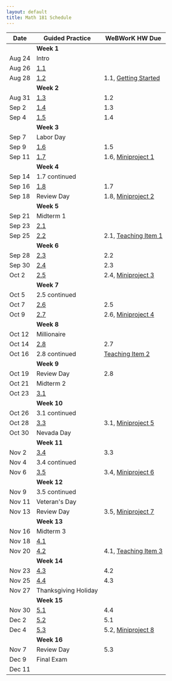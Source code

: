 ```yaml
---
layout: default
title: Math 181 Schedule
---
```


| Date   	| Guided Practice 	| WeBWorK HW Due 	|
|--------	|---------	|-----------------	|
| 	| **Week 1**      	| |
| Aug 24 	| Intro  |                	|
| Aug 26 	| [1.1](/NSC-Math-181/GP1.1.html)  |                	|
| Aug 28 	| [1.2](/NSC-Math-181/GP1.2.html)  | 1.1,  [Getting Started](https://student.desmos.com/?prepopulateCode=hts5)          	|
|     	|   **Week 2**      	|                 	|                	
| Aug 31 	| [1.3](/NSC-Math-181/GP1.3.html)  | 1.2            	|
| Sep 2 		| [1.4](/NSC-Math-181/GP1.4.html)  | 1.3            	|
| Sep 4 		| [1.5](/NSC-Math-181/GP1.5.html)  | 1.4            	|   
|     	|   **Week 3**      	|                 	|                	
| Sep 7 	| Labor Day  |             	|
| Sep 9 		| [1.6](/NSC-Math-181/GP1.6.html)  | 1.5            	|
| Sep 11 		| [1.7](/NSC-Math-181/GP1.7.html)  | 1.6, [Miniproject 1](/NSC-Math-181/CoreLearning/Math181Miniproject1.pdf)            	|    
|     	|   **Week 4**      	|                 	|  
| Sep 14 	| 1.7 continued  |             	|              	
| Sep 16 	| [1.8](/NSC-Math-181/GP1.8.html)  | 1.7            	|
| Sep 18 		| Review Day  | 1.8, [Miniproject 2](/NSC-Math-181/CoreLearning/Math181Miniproject2.pdf)             	| 
|     	|   **Week 5**      	|                 	|                	
| Sep 21 	| Midterm 1  |             	|
| Sep 23 		| [2.1](/NSC-Math-181/GP2.1.html)  |             	|
| Sep 25 		| [2.2](/NSC-Math-181/GP2.2.html)  | 2.1, [Teaching Item 1](/NSC-Math-181/CoreLearning/Math181TeachingItem1.pdf)            	|    
|     	|   **Week 6**      	|                 	|                	
| Sep 28 	| [2.3](/NSC-Math-181/GP2.3.html)  | 2.2            	|
| Sep 30 		| [2.4](/NSC-Math-181/GP2.4.html)  | 2.3            	|
| Oct 2 		| [2.5](/NSC-Math-181/GP2.5.html)  | 2.4, [Miniproject 3](/NSC-Math-181/CoreLearning/Math181Miniproject3.pdf)            	|    
|     	|   **Week 7**      	|                 	|                	
| Oct 5  	| 2.5 continued |             	|
| Oct 7 		| [2.6](/NSC-Math-181/GP2.6.html)  | 2.5            	|
| Oct 9 		| [2.7](/NSC-Math-181/GP2.7.html)  | 2.6, [Miniproject 4](/NSC-Math-181/CoreLearning/Math181Miniproject4.pdf)            	|
|     	|   **Week 8**      	|                 	|                	
| Oct 12  	| Millionaire  |             	|
| Oct 14 	| [2.8](/NSC-Math-181/GP2.8.html)  | 2.7          	|
| Oct 16 	| 2.8 continued | [Teaching Item 2](/NSC-Math-181/CoreLearning/Math181TeachingItem2.pdf)           	|
|     	|   **Week 9**      	|                 	|           
| Oct 19 	| Review Day | 2.8           	|     	
| Oct 21  	| Midterm 2 |             	|
| Oct 23 	| [3.1](/NSC-Math-181/GP3.1.html)  |             	|
|     	|   **Week 10**      	|                 	|                	
| Oct 26 	| 3.1 continued  |          	|
| Oct 28 		| [3.3](/NSC-Math-181/GP3.3.html)  | 3.1, [Miniproject 5](/NSC-Math-181/CoreLearning/Math181Miniproject5.pdf)            	|
| Oct 30 	| Nevada Day  |          	|
|     	|   **Week 11**      	|                 	|                	
| Nov 2 	| [3.4](/NSC-Math-181/GP3.4.html)  |  3.3           	|
| Nov 4 		| 3.4 continued  |             	|
| Nov 6 	| [3.5](/NSC-Math-181/GP3.4.html)  |  3.4, [Miniproject 6](/NSC-Math-181/CoreLearning/Math181Miniproject6.pdf)           	|
|     	|   **Week 12**      	|                 	|                	
| Nov 9 	| 3.5 continued  |          	|
| Nov 11 		| Veteran's Day  |              	|
| Nov 13 	| Review Day  | 3.5, [Miniproject 7](/NSC-Math-181/CoreLearning/Math181Miniproject7.pdf)             	|
|     	|   **Week 13**      	|                 	|  
| Nov 16 	| Midterm 3   |      	|
| Nov 18 	| [4.1](/NSC-Math-181/GP4.1.html)  |             	|
| Nov 20 	| [4.2](/NSC-Math-181/GP4.2.html)  |  4.1, [Teaching Item 3](/NSC-Math-181/CoreLearning/Math181TeachingItem3.pdf)           	|
|     	|   **Week 14**      	|                 	|  
| Nov 23 	| [4.3](/NSC-Math-181/GP4.3.html)  |  4.2           	|
| Nov 25 	| [4.4](/NSC-Math-181/GP4.4.html)  |  4.3           	|
| Nov 27 	| Thanksgiving Holiday  |       	|
|     	|   **Week 15**      	|                 	|  
| Nov 30 	| [5.1](/NSC-Math-181/GP4.3.html)  |  4.4           	|
| Dec 2 	| [5.2](/NSC-Math-181/GP4.4.html)  |  5.1           	|
| Dec 4 	| [5.3](/NSC-Math-181/GP4.4.html)  |  5.2, [Miniproject 8](/NSC-Math-181/CoreLearning/Math181Miniproject8.pdf)           	|
|     	|   **Week 16**      	|                 	|  
| Nov 7 	| Review Day  |  5.3           	|
| Dec 9 	| Final Exam |           	|
| Dec 11 	|   |             	|
